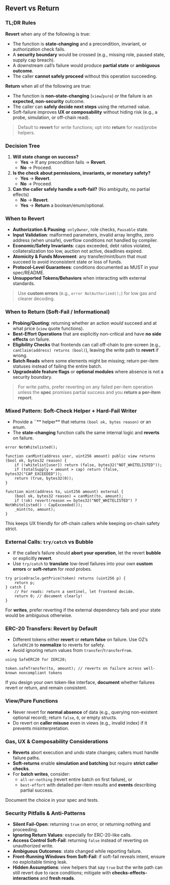 ## Revert vs Return

### TL;DR Rules

**Revert** when any of the following is true:

- The function is **state-changing** and a precondition, invariant, or authorization check fails.
- A **security boundary** would be crossed (e.g., missing role, paused state, supply cap breach).
- A downstream call’s failure would produce **partial state** or **ambiguous outcome**.
- The caller **cannot safely proceed** without this operation succeeding.

**Return** when all of the following are true:

- The function is **non–state-changing** (`view`/`pure`) *or* the failure is an **expected, non-security** outcome.
- The caller can **safely decide next steps** using the returned value.
- Soft-failure improves **UX or composability** without hiding risk (e.g., a probe, simulation, or off-chain read).

> Default to **revert** for write functions; opt into **return** for read/probe helpers.

### Decision Tree

1. **Will state change on success?**
   - **Yes** → If any precondition fails → **Revert**.
   - **No** → Proceed.
2. **Is the check about permissions, invariants, or monetary safety?**
   - **Yes** → **Revert**.
   - **No** → Proceed.
3. **Can the caller safely handle a soft-fail?** (No ambiguity, no partial effects)
   - **No** → **Revert**.
   - **Yes** → **Return** a boolean/enum/optional.


### When to **Revert**

- **Authorization & Pausing**: `onlyOwner`, role checks, `Pausable` state.
- **Input Validation**: malformed parameters, invalid array lengths, zero address (when unsafe), overflow conditions not handled by compiler.
- **Economic/Safety Invariants**: caps exceeded, debt ratios violated, collateralization too low, auction not active, deadlines expired.
- **Atomicity & Funds Movement**: any transfer/mint/burn that must succeed to avoid inconsistent state or loss of funds.
- **Protocol-Level Guarantees**: conditions documented as MUST in your spec/README.
- **Unsupported Tokens/Behaviors** when interacting with external standards.

> Use **custom errors** (e.g., `error NotAuthorized();`) for low gas and clearer decoding.


### When to **Return** (Soft-Fail / Informational)

- **Probing/Quoting**: returning whether an action *would* succeed and at what price (`view` quote functions).
- **Best-Effort Operations** that are explicitly non-critical and have **no side effects** on failure.
- **Eligibility Checks** that frontends can call off-chain to pre-screen (e.g., `canClaim(address) returns (bool)`), leaving the write path to **revert** if wrong.
- **Batch Reads** where some elements might be missing; return per-item statuses instead of failing the entire batch.
- **Upgradeable feature flags** or **optional modules** where absence is not a security boundary.

> For write paths, prefer reverting on any failed per-item operation unless the **spec** promises partial success and you **return a per-item report**.


### Mixed Pattern: Soft-Check Helper + Hard-Fail Writer

- Provide a \`\`\*\* helper\*\* that returns `(bool ok, bytes reason)` or an enum.
- The **state-changing** function calls the same internal logic and **reverts** on failure.

```solidity
error NotWhitelisted();

function canMint(address user, uint256 amount) public view returns (bool ok, bytes32 reason) {
    if (!whitelist[user]) return (false, bytes32("NOT_WHITELISTED"));
    if (totalSupply + amount > cap) return (false, bytes32("CAP_EXCEEDED"));
    return (true, bytes32(0));
}

function mint(address to, uint256 amount) external {
    (bool ok, bytes32 reason) = canMint(to, amount);
    if (!ok) revert(reason == bytes32("NOT_WHITELISTED") ? NotWhitelisted() : CapExceeded());
    _mint(to, amount);
}
```

This keeps UX friendly for off-chain callers while keeping on-chain safety strict.


### External Calls: `try/catch` vs Bubble

- If the callee’s failure should **abort your operation**, let the revert **bubble** or explicitly **revert**.
- Use `try/catch` to **translate** low-level failures into your own **custom errors** or **soft-return** for *read* probes.

```solidity
try priceOracle.getPrice(token) returns (uint256 p) {
    return p;
} catch {
    // For reads: return a sentinel, let frontend decide.
    return 0; // document clearly!
}
```

For **writes**, prefer reverting if the external dependency fails and your state would be ambiguous otherwise.


### ERC-20 Transfers: Revert by Default

- Different tokens either **revert** or **return false** on failure. Use OZ’s `SafeERC20` to **normalize** to reverts for safety.
- Avoid ignoring return values from `transfer`/`transferFrom`.

```solidity
using SafeERC20 for IERC20;

token.safeTransfer(to, amount); // reverts on failure across well-known noncompliant tokens
```

If you design your own token-like interface, **document** whether failures revert or return, and remain consistent.


### View/Pure Functions

- Never revert for **normal absence** of data (e.g., querying non-existent optional record); return `false`, `0`, or empty structs.
- Do revert on **caller misuse** even in views (e.g., invalid index) if it prevents misinterpretation.


### Gas, UX & Composability Considerations

- **Reverts** abort execution and undo state changes; callers must handle failure paths.
- **Soft-returns** enable **simulation and batching** but require **strict caller checks**.
- For **batch writes**, consider:
  - `all-or-nothing` (revert entire batch on first failure), or
  - `best-effort` with detailed per-item results and **events** describing partial success.

Document the choice in your spec and tests.


### Security Pitfalls & Anti-Patterns

- **Silent Fail-Open**: returning `true` on error, or returning nothing and proceeding.
- **Ignoring Return Values**: especially for ERC-20-like calls.
- **Access Control Soft-Fail**: returning `false` instead of reverting on unauthorized write.
- **Ambiguous Outcomes**: state changed while reporting failure.
- **Front-Running Windows from Soft-Fail**: if soft-fail reveals intent, ensure no exploitable timing leak.
- **Hidden Assumptions**: view helpers that say `true` but the write path can still revert due to race conditions; mitigate with **checks-effects-interactions** and **fresh reads**.